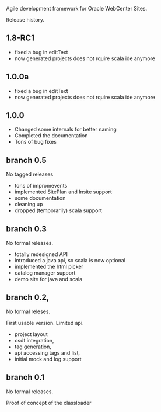 Agile development framework for Oracle WebCenter Sites.

Release history.

## 1.8-RC1

- fixed a bug in editText
- now generated projects does not rquire scala ide anymore

## 1.0.0a

- fixed a bug in editText
- now generated projects does not rquire scala ide anymore

## 1.0.0

- Changed some internals for better naming
- Completed the documentation
- Tons of bug fixes

## branch 0.5

No tagged releases

- tons of impromevents
- implemented SitePlan and Insite support
- some documentation
- cleaning up
- dropped (temporarily) scala support 

## branch 0.3

No formal releases.

- totally redesigned API
- introduced a java api, so scala is now optional
- implemented the html picker
- catalog manager support 
- demo site for java and scala

## branch 0.2, 

No formal releses.

First usable version. Limited api.

- project layout 
- csdt integration, 
- tag generation, 
- api accessing tags and list, 
- initial mock and log  support

## branch 0.1 

No formal releases.

Proof of concept of the classloader
